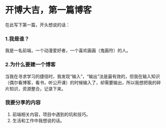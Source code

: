 # 开博大吉，第一篇博客

在此写下第一篇，开头想说的话：

### 1.我是谁？

我是一名前端，一个动漫爱好者，一个喜欢画画（鬼画符）的人。

### 2.为什么要建一个博客

当我在寻求学习的捷径时，我发现“输入”，“输出”法是最有效的，但我在输入知识（偶尔看博客，看书，听公开课）的时候输入了，却需要输出，所以我想把我的碎片知识，资源整合。记录下来。

### 我要分享的内容

1. 前端相关内容，项目中遇到的坑和技巧。
2. 生活和工作中我想说的话。

